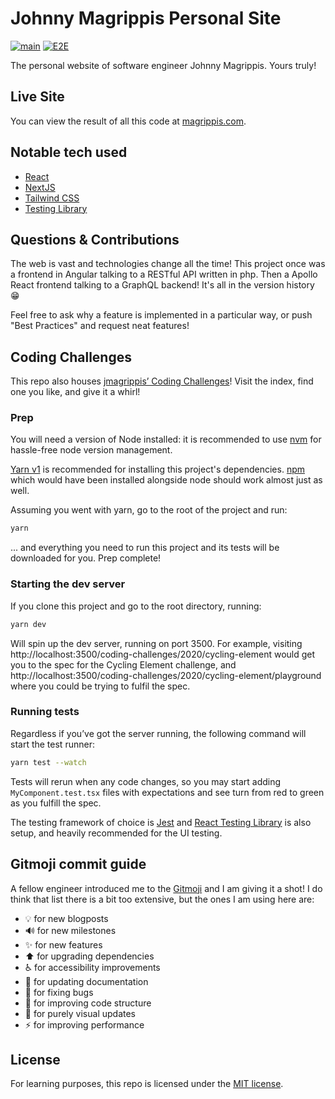 # Johnny Magrippis Personal Site

[![main](https://github.com/jmagrippis/magrippis/workflows/main/badge.svg)](https://github.com/jmagrippis/magrippis/actions)
[![E2E](https://github.com/jmagrippis/magrippis/workflows/E2E/badge.svg)](https://github.com/jmagrippis/magrippis/actions)

The personal website of software engineer Johnny Magrippis. Yours truly!

## Live Site

You can view the result of all this code at
[magrippis.com](https://magrippis.com).

## Notable tech used

- [React]
- [NextJS]
- [Tailwind CSS]
- [Testing Library]

[react]: https://facebook.github.io/react/ "It's kind of a big deal"
[nextjs]: https://nextjs.org/ 'Isomorphic React framework'
[tailwind css]: https://tailwindcss.com/ 'A utility-first CSS framework for
rapidly building custom designs'
[testing library]: https://testing-library.com/ 'Simple and complete testing utilities that encourage good testing practices'

## Questions & Contributions

The web is vast and technologies change all the time! This project once was a
frontend in Angular talking to a RESTful API written in php. Then a Apollo React frontend talking to a GraphQL backend! It's all in the version history 😁

Feel free to ask why a feature is implemented in a particular way, or push "Best
Practices" and request neat features!

## Coding Challenges

This repo also houses [jmagrippis’ Coding Challenges]! Visit the index, find one you like, and give it a whirl!

[jmagrippis’ coding challenges]: https://magrippis/com/coding-challenges 'Yep, that is me again'

### Prep

You will need a version of Node installed: it is recommended to use [nvm] for hassle-free node version management.

[Yarn v1] is recommended for installing this project's dependencies. [npm] which would have been installed alongside node should work almost just as well.

Assuming you went with yarn, go to the root of the project and run:

```sh
yarn
```

... and everything you need to run this project and its tests will be downloaded for you. Prep complete!

[nvm]: https://github.com/nvm-sh/nvm 'bash script to manage multiple active node.js versions'
[yarn v1]: https://classic.yarnpkg.com/en/docs/install 'because they dropped the ball with v2'
[npm]: https://www.npmjs.com/ 'it once was THE javascript package manager'

### Starting the dev server

If you clone this project and go to the root directory, running:

```sh
yarn dev
```

Will spin up the dev server, running on port 3500. For example, visiting http://localhost:3500/coding-challenges/2020/cycling-element would get you to the spec for the Cycling Element challenge, and http://localhost:3500/coding-challenges/2020/cycling-element/playground where you could be trying to fulfil the spec.

### Running tests

Regardless if you’ve got the server running, the following command will start the test runner:

```sh
yarn test --watch
```

Tests will rerun when any code changes, so you may start adding `MyComponent.test.tsx` files with expectations and see turn from red to green as you fulfill the spec.

The testing framework of choice is [Jest] and [React Testing Library] is also setup, and heavily recommended for the UI testing.

[jest]: https://jestjs.io/ 'testing framework with a focus on simplicity'
[react testing library]: https://testing-library.com/docs/react-testing-library/intro 'builds on top of DOM Testing Library by adding APIs for working with React components'

## Gitmoji commit guide

A fellow engineer introduced me to the [Gitmoji] and I am giving it a shot! I do think that list there is a bit too extensive, but the ones I am using here are:

- 💡 for new blogposts
- 🔊 for new milestones
- ✨ for new features
- ⬆️ for upgrading dependencies
- ♿️ for accessibility improvements
- 📝 for updating documentation
- 🐛 for fixing bugs
- 🎨 for improving code structure
- 💄 for purely visual updates
- ⚡️ for improving performance

[gitmoji]: https://gitmoji.carloscuesta.me/ 'An emoji guide for your commit messages'

## License

For learning purposes, this repo is licensed under the [MIT license].

[mit license]: http://opensource.org/licenses/MIT "Everyone's favourite license"
